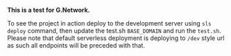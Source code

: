 **This is a test for G.Network.**  
  
To see the project in action deploy to the development server using ```sls deploy``` command, then update the test.sh ```BASE_DOMAIN``` and run the ```test.sh```.
Please note that default serverless deployment is deploying to ```/dev``` style url as such all endpoints will be preceded with that.